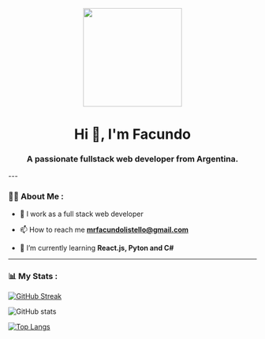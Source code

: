 <div id="header" align="center">
    <img src="https://media.giphy.com/media/QZkpIdieotn3i/giphy.gif](https://media.giphy.com/media/bGgsc5mWoryfgKBx1u/giphy.gif" width="200" />
    <h1 align="center">Hi 👋, I'm Facundo</h1>
    <h3 align="center">A passionate fullstack web developer from Argentina.</h3>
</div>
---

### 👨‍💻 About Me :

- 📝 I work as a full stack web developer

- 📫 How to reach me **mrfacundolistello@gmail.com**

- 🌱 I’m currently learning **React.js, Pyton and C#**


---

### 📊 My Stats :

[![GitHub Streak](http://github-readme-streak-stats.herokuapp.com?user=Reyzer74&theme=onedark)](https://git.io/streak-stats)

![GitHub stats](https://github-readme-stats.vercel.app/api?username=Reyzer74&show_icons=true&theme=radical)

[![Top Langs](https://github-readme-stats.vercel.app/api/top-langs/?username=Reyzer74&theme=tokyonight)](https://github.com/anuraghazra/github-readme-stats)
